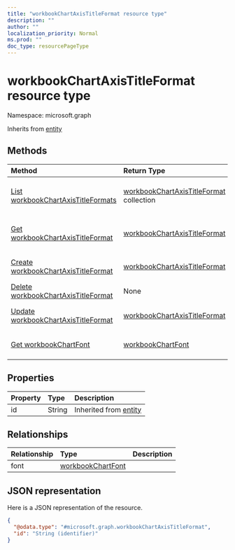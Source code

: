 ```yaml
---
title: "workbookChartAxisTitleFormat resource type"
description: ""
author: ""
localization_priority: Normal
ms.prod: ""
doc_type: resourcePageType
---
```


# workbookChartAxisTitleFormat resource type


Namespace: microsoft.graph




Inherits from [entity](../resources/entity.md)

## Methods
|Method|Return Type|Description|
|:---|:---|:---|
|[List workbookChartAxisTitleFormats](../api/workbookchartaxistitleformat-list.md)|[workbookChartAxisTitleFormat](../resources/workbookchartaxistitleformat.md) collection|List properties and relationships of the [workbookChartAxisTitleFormat](../resources/workbookchartaxistitleformat.md) objects.|
|[Get workbookChartAxisTitleFormat](../api/workbookchartaxistitleformat-get.md)|[workbookChartAxisTitleFormat](../resources/workbookchartaxistitleformat.md)|Read properties and relationships of the [workbookChartAxisTitleFormat](../resources/workbookchartaxistitleformat.md) object.|
|[Create workbookChartAxisTitleFormat](../api/workbookchartaxistitleformat-create.md)|[workbookChartAxisTitleFormat](../resources/workbookchartaxistitleformat.md)|Create a new [workbookChartAxisTitleFormat](../resources/workbookchartaxistitleformat.md) object.|
|[Delete workbookChartAxisTitleFormat](../api/workbookchartaxistitleformat-delete.md)|None|Deletes a [workbookChartAxisTitleFormat](../resources/workbookchartaxistitleformat.md).|
|[Update workbookChartAxisTitleFormat](../api/workbookchartaxistitleformat-update.md)|[workbookChartAxisTitleFormat](../resources/workbookchartaxistitleformat.md)|Update the properties of a [workbookChartAxisTitleFormat](../resources/workbookchartaxistitleformat.md) object.|
|[Get workbookChartFont](../api/workbookchartfont-get.md)|[workbookChartFont](../resources/workbookchartfont.md)|Read properties and relationships of the [workbookChartFont](../resources/workbookchartfont.md) object.|

## Properties
|Property|Type|Description|
|:---|:---|:---|
|id|String| Inherited from [entity](../resources/entity.md)|

## Relationships
|Relationship|Type|Description|
|:---|:---|:---|
|font|[workbookChartFont](../resources/workbookchartfont.md)||

## JSON representation
Here is a JSON representation of the resource.
<!-- {
  "blockType": "resource",
  "keyProperty": "id",
  "@odata.type": "microsoft.graph.workbookChartAxisTitleFormat",
  "baseType": "microsoft.graph.entity",
  "openType": false
}
-->
``` json
{
  "@odata.type": "#microsoft.graph.workbookChartAxisTitleFormat",
  "id": "String (identifier)"
}
```

